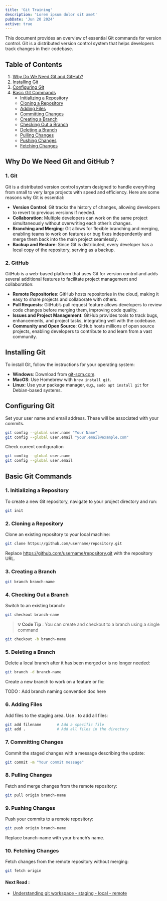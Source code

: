 ```yaml
---
title: 'Git Training'
description: 'Lorem ipsum dolor sit amet'
pubDate: 'Jun 20 2024'
active: true
---
```


This document provides an overview of essential Git commands for version control. Git is a distributed version control system that helps developers track changes in their codebase.

## Table of Contents

1. [Why Do We Need Git and GitHub?](#why-do-we-need-git-and-github)
2. [Installing Git](#installing-git)
3. [Configuring Git](#configuring-git)
4. [Basic Git Commands](#basic-git-commands)
   - [Initializing a Repository](#initializing-a-repository)
   - [Cloning a Repository](#cloning-a-repository)
   - [Adding Files](#adding-files)
   - [Committing Changes](#committing-changes)
   - [Creating a Branch](#creating-a-branch)
   - [Checking Out a Branch](#checking-out-a-branch)
   - [Deleting a Branch](#deleting-a-branch)
   - [Pulling Changes](#pulling-changes)
   - [Pushing Changes](#pushing-changes)
   - [Fetching Changes](#fetching-changes)

## Why Do We Need Git and GitHub ?

### 1. Git

Git is a distributed version control system designed to handle everything from small to very large projects with speed and efficiency. Here are some reasons why Git is essential:

- **Version Control**: Git tracks the history of changes, allowing developers to revert to previous versions if needed.
- **Collaboration**: Multiple developers can work on the same project simultaneously without overwriting each other’s changes.
- **Branching and Merging**: Git allows for flexible branching and merging, enabling teams to work on features or bug fixes independently and merge them back into the main project seamlessly.
- **Backup and Restore**: Since Git is distributed, every developer has a local copy of the repository, serving as a backup.

### 2. GitHub

GitHub is a web-based platform that uses Git for version control and adds several additional features to facilitate project management and collaboration:

- **Remote Repositories**: GitHub hosts repositories in the cloud, making it easy to share projects and collaborate with others.
- **Pull Requests**: GitHub’s pull request feature allows developers to review code changes before merging them, improving code quality.
- **Issues and Project Management**: GitHub provides tools to track bugs, enhancements, and project tasks, integrating well with the codebase.
- **Community and Open Source**: GitHub hosts millions of open source projects, enabling developers to contribute to and learn from a vast community.


## Installing Git

To install Git, follow the instructions for your operating system:
- **Windows**: Download from [git-scm.com](https://git-scm.com/).
- **MacOS**: Use Homebrew with `brew install git`.
- **Linux**: Use your package manager, e.g., `sudo apt install git` for Debian-based systems.

## Configuring Git

Set your user name and email address. These will be associated with your commits.

```bash
git config --global user.name "Your Name"
git config --global user.email "your.email@example.com"
```

Check current configuration

```bash
git config --global user.name
git config --global user.email
```

## Basic Git Commands

### 1. Initializing a Repository

To create a new Git repository, navigate to your project directory and run:

```bash
git init
```

### 2. Cloning a Repository

Clone an existing repository to your local machine:

```bash
git clone https://github.com/username/repository.git
```

Replace https://github.com/username/repository.git with the repository URL.

### 3. Creating a Branch

```bash
git branch branch-name
```

### 4. Checking Out a Branch

Switch to an existing branch:

```bash
git checkout branch-name
```

> **💡 Code Tip** : You can create and checkout to a branch using a single command
```bash
git checkout -b branch-name
```

### 5. Deleting a Branch

Delete a local branch after it has been merged or is no longer needed:

```bash
git branch -d branch-name
```

Create a new branch to work on a feature or fix:

TODO : Add branch naming convention doc here

### 6. Adding Files

Add files to the staging area. Use . to add all files:

```bash
git add filename       # Add a specific file
git add .              # Add all files in the directory
```

### 7. Committing Changes

Commit the staged changes with a message describing the update:

```bash
git commit -m "Your commit message"
```

### 8. Pulling Changes

Fetch and merge changes from the remote repository:

```bash
git pull origin branch-name
```

### 9. Pushing Changes

Push your commits to a remote repository:

```bash
git push origin branch-name
```
Replace branch-name with your branch’s name.

### 10. Fetching Changes

Fetch changes from the remote repository without merging:

```bash
git fetch origin
```

#### Next Read : 

- [Understanding git workspace - staging - local - remote](/dpcs/understanding-git-workspace-staging-local-remote.md)